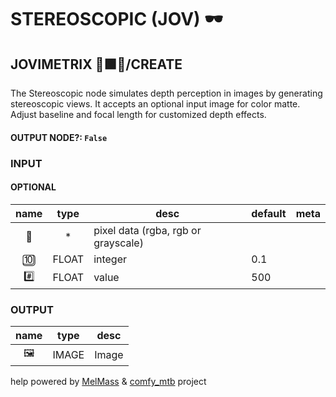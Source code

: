 # STEREOSCOPIC (JOV) 🕶️

## JOVIMETRIX 🔺🟩🔵/CREATE

The Stereoscopic node simulates depth perception in images by generating stereoscopic views. It accepts an optional input image for color matte. Adjust baseline and focal length for customized depth effects.

#### OUTPUT NODE?: `False`

### INPUT

#### OPTIONAL

name|type|desc|default|meta
:---:|:---:|---|---|---
👾|*|pixel data (rgba, rgb or grayscale)||
🔟|FLOAT|integer|0.1|
#️⃣|FLOAT|value|500|

### OUTPUT

name|type|desc
:---:|:---:|---
🖼️|IMAGE|Image

help powered by [MelMass](https://github.com/melMass) & [comfy_mtb](https://github.com/melMass/comfy_mtb) project
